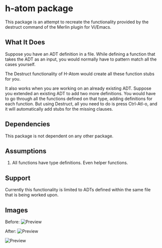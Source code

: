 # h-atom package

This package is an attempt to recreate the functionality provided by the destruct command of the Merlin plugin for Vi/Emacs.

What It Does
------------

Suppose you have an ADT definition in a file. While defining a function that takes the ADT as an input, you would normally have to pattern match all the cases yourself.

The Destruct functionality of H-Atom would create all these function stubs for you.

It also works when you are working on an already existing ADT. Suppose you extended an existing ADT to add two more definitions. You would have to go through all the functions defined on that type, adding definitions for each function. But using Destruct, all you need to do is press Ctrl-Atl-o, and it will automatically add stubs for the missing clauses.

Dependencies
------------
This package is not dependent on any other package.

Assumptions
-----------
1. All functions have type definitions. Even helper functions.

Support
-------
  Currently this functionality is limited to ADTs defined within the same file that is being worked upon.

Images
------

Before:
![Preview](https://cloud.githubusercontent.com/assets/10478280/12701651/ae281908-c835-11e5-9128-38172138f337.png)

After:
![Preview](https://cloud.githubusercontent.com/assets/10478280/12701649/ade7cbb4-c835-11e5-8ba7-755ebba5f674.png)

![Preview](https://cloud.githubusercontent.com/assets/10478280/12701650/adf506ee-c835-11e5-831a-c577b7094adf.png)
